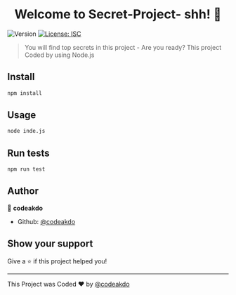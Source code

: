 <h1 align="center">Welcome to Secret-Project- shh! 👋</h1>
<p>
  <img alt="Version" src="https://img.shields.io/badge/version-1.0.0-blue.svg?cacheSeconds=2592000" />
  <a href="#" target="_blank">
    <img alt="License: ISC" src="https://img.shields.io/badge/License-ISC-yellow.svg" />
  </a>
</p>

> You will find top secrets in this project - Are you ready?
> This project Coded by using Node.js

## Install

```sh
npm install
```

## Usage

```sh
node inde.js
```

## Run tests

```sh
npm run test
```

## Author

👤 **codeakdo**

* Github: [@codeakdo](https://github.com/codeakdo)

## Show your support

Give a ⭐️ if this project helped you!

***
This Project was Coded  ❤️ by  [@codeakdo](https://github.com/codeakdo)
